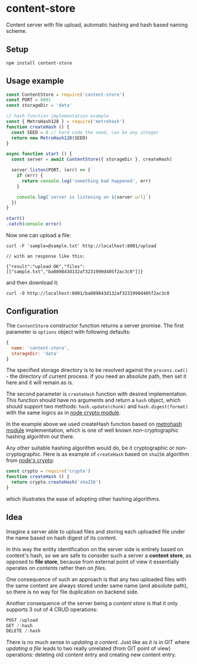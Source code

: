 # content-store

Content server with file upload, automatic hashing and hash based naming scheme.

## Setup

```
npm install content-store
```

## Usage example

```javascript
const ContentStore = require('content-store')
const PORT = 8001
const storageDir = 'data'

// hash function implementation example
const { MetroHash128 } = require('metrohash')
function createHash () {
  const SEED = 0 // hard code the seed, can be any integer
  return new MetroHash128(SEED)
}

async function start () {
  const server = await ContentStore({ storageDir }, createHash)

  server.listen(PORT, (err) => {
    if (err) {
      return console.log('something bad happened', err)
    }

    console.log(`server is listening on ${server.url}`)
  })
}

start()
.catch(console.error)
```

Now one can upload a file:

```
curl -F 'sample=@sample.txt' http://localhost:8001/upload

// with an response like this:

{"result":"upload OK","files":[["sample.txt","ba089843d132af3231990d405f2ac3c0"]]}
```

and then download it:

```
curl -O http://localhost:8001/ba089843d132af3231990d405f2ac3c0
```

## Configuration

 The `ContentStore` constructor function returns a server promise. The first parameter is `options` object with following defaults:

```javascript
{
  name: 'content-store',
  storageDir: 'data'
}
```

The specified storage directory is to be resolved against the `process.cwd()` - the directory of current process. If you need an absolute path, then set it here and it will remain as is.

The second parameter is `createHash` function with desired implementation. This function should have no arguments and return a `hash` object, which should support two methods: `hash.update(chunk)` and `hash.digest(format)` with the same logics as in [node crypto module](https://nodejs.org/api/crypto.html#crypto_class_hash).

In the example above we used createHash function based on [metrohash module](https://www.npmjs.com/package/metrohash) implementation, which is one of well known non-cryptographic hashing algorithm out there.

Any other suitable hashing algorithm would do, be it cryptographic or non-cryptographic. Here is as example of `createHash` based on `sha256` algorithm from [node's crypto](https://nodejs.org/api/crypto.html#crypto_crypto_createhash_algorithm):

```javascript
const crypto = require('crypto')
function createHash () {
  return crypto.createHash('sha256')
}
```

which illustrates the ease of adopting other hashing algorithms.

## Idea

Imagine a server able to upload files and storing each uploaded file under the name based on hash digest of its content.

In this way the entity identification on the server side is entirely based on content's hash,
so we are safe to consider such a server a **content store**, as opposed to **file store**, because from external point of view it essentially operates on *contents* rather then on *files*.

One consequence of such an approach is that any two uploaded files with the same content are always stored under same name (and absolute path), so there is no way for file duplication on backend side.

Another consequence of the server being a *content store* is that it only supports 3 out of 4 CRUD operations:

```javascript
POST /upload
GET /:hash  
DELETE /:hash
```

There is no much sense in *updating a content*. Just like as it is in GIT where *updating a file* leads to two really unrelated (from GIT point of view) operations: deleting old content entry and creating new content entry.
